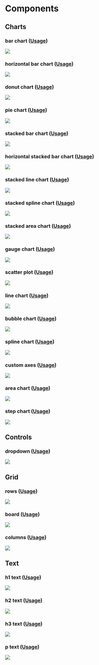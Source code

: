 # Components
## Charts

<div class="gallery-category" markdown="1">


<div class="gallery-item"  markdown="1">

### bar chart ([Usage](examples/bar_chart))
![](screenshots/bar_chart.png)

</div>


<div class="gallery-item"  markdown="1">

### horizontal bar chart ([Usage](examples/horizontal_bar_chart))
![](screenshots/horizontal_bar_chart.png)

</div>


<div class="gallery-item"  markdown="1">

### donut chart ([Usage](examples/donut_chart))
![](screenshots/donut_chart.png)

</div>


<div class="gallery-item"  markdown="1">

### pie chart ([Usage](examples/pie_chart))
![](screenshots/pie_chart.png)

</div>


<div class="gallery-item"  markdown="1">

### stacked bar chart ([Usage](examples/stacked_bar_chart))
![](screenshots/stacked_bar_chart.png)

</div>


<div class="gallery-item"  markdown="1">

### horizontal stacked bar chart ([Usage](examples/horizontal_stacked_bar_chart))
![](screenshots/horizontal_stacked_bar_chart.png)

</div>


<div class="gallery-item"  markdown="1">

### stacked line chart ([Usage](examples/stacked_line_chart))
![](screenshots/stacked_line_chart.png)

</div>


<div class="gallery-item"  markdown="1">

### stacked spline chart ([Usage](examples/stacked_spline_chart))
![](screenshots/stacked_spline_chart.png)

</div>


<div class="gallery-item"  markdown="1">

### stacked area chart ([Usage](examples/stacked_area_chart))
![](screenshots/stacked_area_chart.png)

</div>


<div class="gallery-item"  markdown="1">

### gauge chart ([Usage](examples/gauge_chart))
![](screenshots/gauge_chart.png)

</div>


<div class="gallery-item"  markdown="1">

### scatter plot ([Usage](examples/scatter_plot))
![](screenshots/scatter_plot.png)

</div>


<div class="gallery-item"  markdown="1">

### line chart ([Usage](examples/line_chart))
![](screenshots/line_chart.png)

</div>


<div class="gallery-item"  markdown="1">

### bubble chart ([Usage](examples/bubble_chart))
![](screenshots/bubble_chart.png)

</div>


<div class="gallery-item"  markdown="1">

### spline chart ([Usage](examples/spline_chart))
![](screenshots/spline_chart.png)

</div>


<div class="gallery-item"  markdown="1">

### custom axes ([Usage](examples/custom_axes))
![](screenshots/custom_axes.png)

</div>


<div class="gallery-item"  markdown="1">

### area chart ([Usage](examples/area_chart))
![](screenshots/area_chart.png)

</div>


<div class="gallery-item"  markdown="1">

### step chart ([Usage](examples/step_chart))
![](screenshots/step_chart.png)

</div>


</div>


## Controls

<div class="gallery-category" markdown="1">


<div class="gallery-item"  markdown="1">

### dropdown ([Usage](examples/dropdown))
![](screenshots/dropdown.png)

</div>


</div>


## Grid

<div class="gallery-category" markdown="1">


<div class="gallery-item"  markdown="1">

### rows ([Usage](examples/rows))
![](screenshots/rows.png)

</div>


<div class="gallery-item"  markdown="1">

### board ([Usage](examples/board))
![](screenshots/board.png)

</div>


<div class="gallery-item"  markdown="1">

### columns ([Usage](examples/columns))
![](screenshots/columns.png)

</div>


</div>


## Text

<div class="gallery-category" markdown="1">


<div class="gallery-item"  markdown="1">

### h1 text ([Usage](examples/h1_text))
![](screenshots/h1_text.png)

</div>


<div class="gallery-item"  markdown="1">

### h2 text ([Usage](examples/h2_text))
![](screenshots/h2_text.png)

</div>


<div class="gallery-item"  markdown="1">

### h3 text ([Usage](examples/h3_text))
![](screenshots/h3_text.png)

</div>


<div class="gallery-item"  markdown="1">

### p text ([Usage](examples/p_text))
![](screenshots/p_text.png)

</div>


</div>


